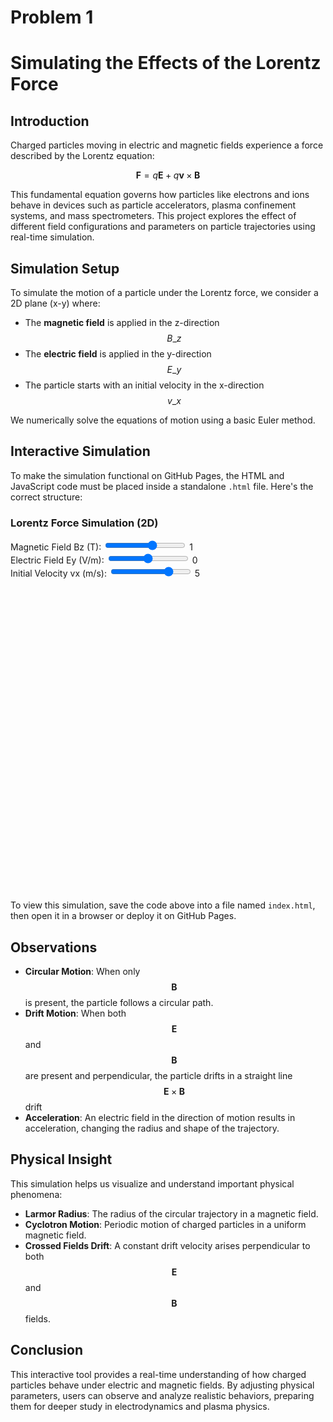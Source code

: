 # Problem 1
# Simulating the Effects of the Lorentz Force

## Introduction

Charged particles moving in electric and magnetic fields experience a force described by the Lorentz equation:

$$
\mathbf{F} = q\mathbf{E} + q\mathbf{v} \times \mathbf{B}
$$

This fundamental equation governs how particles like electrons and ions behave in devices such as particle accelerators, plasma confinement systems, and mass spectrometers. This project explores the effect of different field configurations and parameters on particle trajectories using real-time simulation.


## Simulation Setup

To simulate the motion of a particle under the Lorentz force, we consider a 2D plane (x-y) where:

* The **magnetic field** is applied in the z-direction $$ B\_z\ $$
* The **electric field** is applied in the y-direction $$ E\_y\ $$
* The particle starts with an initial velocity in the x-direction $$ v\_x\ $$

We numerically solve the equations of motion using a basic Euler method.


## Interactive Simulation

To make the simulation functional on GitHub Pages, the HTML and JavaScript code must be placed inside a standalone `.html` file. Here's the correct structure:

<!DOCTYPE html>
<html lang="en">
<head>
  <meta charset="UTF-8">
  <title>Lorentz Force Simulation</title>
  <script src="https://cdn.plot.ly/plotly-latest.min.js"></script>
</head>
<body>
  <h3>Lorentz Force Simulation (2D)</h3>
  <label>Magnetic Field Bz (T): <input type="range" id="Bz" min="-5" max="5" value="1" step="0.1"> <span id="BzVal">1</span></label><br>
  <label>Electric Field Ey (V/m): <input type="range" id="Ey" min="-10" max="10" value="0" step="0.5"> <span id="EyVal">0</span></label><br>
  <label>Initial Velocity vx (m/s): <input type="range" id="vx" min="-10" max="10" value="5" step="0.5"> <span id="vxVal">5</span></label>

  <div id="plot" style="width:100%;height:500px;"></div>

  <script>
    const q = 1;
    const m = 1;
    let dt = 0.05, tMax = 20;

    function simulate(Bz, Ey, vx0) {
      let x = 0, y = 0, vx = vx0, vy = 0;
      let xData = [], yData = [];

      for (let t = 0; t < tMax; t += dt) {
        let Fx = q * (vy * Bz);
        let Fy = q * (Ey - vx * Bz);
        vx += Fx / m * dt;
        vy += Fy / m * dt;
        x += vx * dt;
        y += vy * dt;
        xData.push(x);
        yData.push(y);
      }

      Plotly.newPlot('plot', [{
        x: xData,
        y: yData,
        mode: 'lines',
        line: { width: 3 },
        name: 'Trajectory'
      }], {
        title: 'Charged Particle Trajectory in E and B Fields',
        xaxis: { title: 'x (m)' },
        yaxis: { title: 'y (m)' }
      });
    }

    function updateSim() {
      let Bz = parseFloat(document.getElementById('Bz').value);
      let Ey = parseFloat(document.getElementById('Ey').value);
      let vx = parseFloat(document.getElementById('vx').value);
      document.getElementById('BzVal').innerText = Bz;
      document.getElementById('EyVal').innerText = Ey;
      document.getElementById('vxVal').innerText = vx;
      simulate(Bz, Ey, vx);
    }

    ['Bz', 'Ey', 'vx'].forEach(id => {
      document.getElementById(id).addEventListener('input', updateSim);
    });

    updateSim();
  </script>
</body>
</html>

To view this simulation, save the code above into a file named `index.html`, then open it in a browser or deploy it on GitHub Pages.


## Observations

* **Circular Motion**: When only $$ \mathbf{B}\ $$ is present, the particle follows a circular path.
* **Drift Motion**: When both $$ \mathbf{E}\ $$ and $$ \mathbf{B}\ $$ are present and perpendicular, the particle drifts in a straight line $$\mathbf{E} \times \mathbf{B}\ $$ drift
* **Acceleration**: An electric field in the direction of motion results in acceleration, changing the radius and shape of the trajectory.


## Physical Insight

This simulation helps us visualize and understand important physical phenomena:

* **Larmor Radius**: The radius of the circular trajectory in a magnetic field.
* **Cyclotron Motion**: Periodic motion of charged particles in a uniform magnetic field.
* **Crossed Fields Drift**: A constant drift velocity arises perpendicular to both $$ \mathbf{E}\ $$ and $$ \mathbf{B}\ $$ fields.


## Conclusion

This interactive tool provides a real-time understanding of how charged particles behave under electric and magnetic fields. By adjusting physical parameters, users can observe and analyze realistic behaviors, preparing them for deeper study in electrodynamics and plasma physics.

